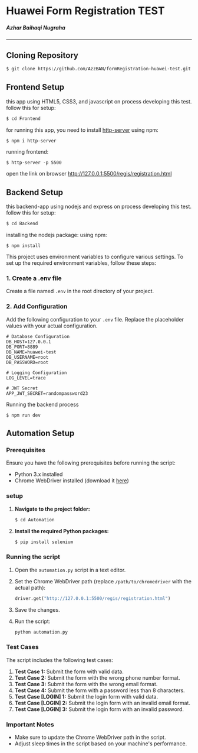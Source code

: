 # Huawei Form Registration TEST

##### Azhar Baihaqi Nugraha

---

## Cloning Repository

```bash
$ git clone https://github.com/AzzBAN/formRegistration-huawei-test.git
```

## Frontend Setup

this app using HTML5, CSS3, and javascript on process developing this test.
follow this for setup:

```bash
$ cd Frontend
```

for running this app, you need to install [http-server](https://www.npmjs.com/package/http-server)
using npm:

```bash
$ npm i http-server
```

running frontend:

```
$ http-server -p 5500
```

open the link on browser http://127.0.0.1:5500/regis/registration.html

## Backend Setup

this backend-app using nodejs and express on process developing this test.
follow this for setup:

```bash
$ cd Backend
```

installing the nodejs package:
using npm:

```
$ npm install
```

This project uses environment variables to configure various settings. To set up the required environment variables, follow these steps:

### 1. Create a .env file

Create a file named `.env` in the root directory of your project.

### 2. Add Configuration

Add the following configuration to your `.env` file. Replace the placeholder values with your actual configuration.

```env
# Database Configuration
DB_HOST=127.0.0.1
DB_PORT=8889
DB_NAME=huawei-test
DB_USERNAME=root
DB_PASSWORD=root

# Logging Configuration
LOG_LEVEL=trace

# JWT Secret
APP_JWT_SECRET=randompassword23
```

Running the backend process

```
$ npm run dev
```

## Automation Setup

### Prerequisites

Ensure you have the following prerequisites before running the script:

- Python 3.x installed
- Chrome WebDriver installed (download it [here](https://sites.google.com/chromium.org/driver/))

### setup

1. **Navigate to the project folder:**
   ```bash
   $ cd Automation
   ```
2. **Install the required Python packages:**
   ```bash
   $ pip install selenium
   ```

### Running the script

1. Open the `automation.py` script in a text editor.

2. Set the Chrome WebDriver path (replace `/path/to/chromedriver` with the actual path):

   ```python
   driver.get("http://127.0.0.1:5500/regis/registration.html")
   ```

3. Save the changes.

4. Run the script:

   ```bash
   python automation.py
   ```

### Test Cases

The script includes the following test cases:

1. **Test Case 1:** Submit the form with valid data.
2. **Test Case 2:** Submit the form with the wrong phone number format.
3. **Test Case 3:** Submit the form with the wrong email format.
4. **Test Case 4:** Submit the form with a password less than 8 characters.
5. **Test Case [LOGIN] 1:** Submit the login form with valid data.
6. **Test Case [LOGIN] 2:** Submit the login form with an invalid email format.
7. **Test Case [LOGIN] 3:** Submit the login form with an invalid password.

### Important Notes

- Make sure to update the Chrome WebDriver path in the script.
- Adjust sleep times in the script based on your machine's performance.
